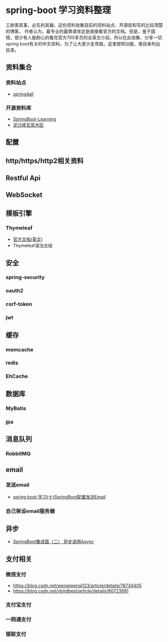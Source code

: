 
# spring-boot 学习资料整理

工欲善其事，必先利其器。这份资料收集目前的资料站点、开源库和写的比较清楚的博客。
作者认为，最专业的最靠谱肯定是直接看官方的文档。但是，鉴于国情，很少有人能耐心的看完官方700多页的全英文介绍，所以在此收集、分享一切spring boot有关的中文资料。为了让大家少走弯路，这里按照功能、类目来列出目录。

## 资料集合

### 资料站点
+ [spring4all](http://www.spring4all.com/)


### 开源资料库
+ [SpringBoot-Learning](https://github.com/dyc87112/SpringBoot-Learning)
+ [泥沙砖瓦浆木匠](https://git.oschina.net/jeff1993/springboot-learning-example)


## 配置


## http/https/http2相关资料

## Restful Api

## WebSocket

## 模板引擎

### Thymeleaf
+ [官方文档(英文)](https://www.thymeleaf.org/documentation.html)
+ Thymeleaf语法总结


## 安全

### spring-security

### oauth2

### csrf-token

### jwt

## 缓存

### memcache
### redis
### EhCache

## 数据库

### MyBatis
### jpa

## 消息队列

### RobbitMQ

## email

### 发送email
+ [spring boot 学习(十)SpringBoot配置发送Email](https://blog.csdn.net/u011244202/article/details/54809696/)

### 自己架设email服务器

## 异步
+ [SpringBoot集成篇（二） 异步调用Async](https://blog.csdn.net/v2sking/article/details/72795742)

## 支付相关

### 微信支付

+ https://blog.csdn.net/wenqiwenqi123/article/details/78734405
+ https://blog.csdn.net/vbirdbest/article/details/80723991

### 支付宝支付
### 一网通支付
### 银联支付